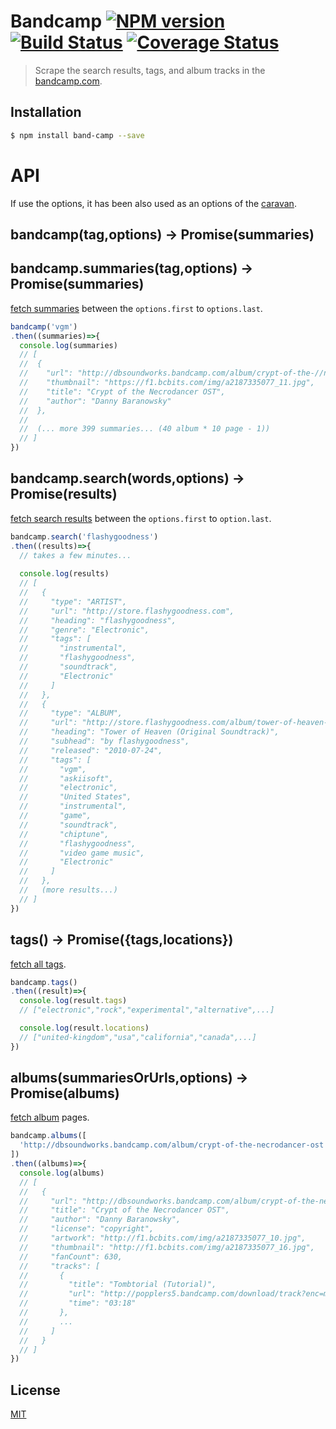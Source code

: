 # Bandcamp [![NPM version][npm-image]][npm] [![Build Status][travis-image]][travis] [![Coverage Status][coveralls-image]][coveralls]

> Scrape the search results, tags, and album tracks in the [bandcamp.com](https://bandcamp.com/).

## Installation

```bash
$ npm install band-camp --save
```

# API

If use the options, it has been also used as an options of the [caravan](https://github.com/59naga/caravan).

## bandcamp(tag,options) -> Promise(summaries)
## bandcamp.summaries(tag,options) -> Promise(summaries)

[fetch summaries](https://bandcamp.com/tag/vgm?page=1&sort_field=pop) between the `options.first` to `options.last`.

```js
bandcamp('vgm')
.then((summaries)=>{
  console.log(summaries)
  // [
  //  {
  //    "url": "http://dbsoundworks.bandcamp.com/album/crypt-of-the-//necrodancer-ost",
  //    "thumbnail": "https://f1.bcbits.com/img/a2187335077_11.jpg",
  //    "title": "Crypt of the Necrodancer OST",
  //    "author": "Danny Baranowsky"
  //  },
  //
  //  (... more 399 summaries... (40 album * 10 page - 1))
  // ]
})
```

## bandcamp.search(words,options) -> Promise(results)

[fetch search results](https://bandcamp.com/search?q=flashygoodness) between the `options.first` to `option.last`.

```js
bandcamp.search('flashygoodness')
.then((results)=>{
  // takes a few minutes...
  
  console.log(results)
  // [
  //   {
  //     "type": "ARTIST",
  //     "url": "http://store.flashygoodness.com",
  //     "heading": "flashygoodness",
  //     "genre": "Electronic",
  //     "tags": [
  //       "instrumental",
  //       "flashygoodness",
  //       "soundtrack",
  //       "Electronic"
  //     ]
  //   },
  //   {
  //     "type": "ALBUM",
  //     "url": "http://store.flashygoodness.com/album/tower-of-heaven-original-soundtrack",
  //     "heading": "Tower of Heaven (Original Soundtrack)",
  //     "subhead": "by flashygoodness",
  //     "released": "2010-07-24",
  //     "tags": [
  //       "vgm",
  //       "askiisoft",
  //       "electronic",
  //       "United States",
  //       "instrumental",
  //       "game",
  //       "soundtrack",
  //       "chiptune",
  //       "flashygoodness",
  //       "video game music",
  //       "Electronic"
  //     ]
  //   },
  //   (more results...)
  // ]
})
```

## tags() -> Promise({tags,locations})

[fetch all tags](https://bandcamp.com/tags).

```js
bandcamp.tags()
.then((result)=>{
  console.log(result.tags)
  // ["electronic","rock","experimental","alternative",...]

  console.log(result.locations)
  // ["united-kingdom","usa","california","canada",...]
})
```

## albums(summariesOrUrls,options) -> Promise(albums)

[fetch album](https://dbsoundworks.bandcamp.com/album/crypt-of-the-necrodancer-ost) pages.

```js
bandcamp.albums([
  'http://dbsoundworks.bandcamp.com/album/crypt-of-the-necrodancer-ost',
])
.then((albums)=>{
  console.log(albums)
  // [
  //   {
  //     "url": "http://dbsoundworks.bandcamp.com/album/crypt-of-the-necrodancer-ost",
  //     "title": "Crypt of the Necrodancer OST",
  //     "author": "Danny Baranowsky",
  //     "license": "copyright",
  //     "artwork": "http://f1.bcbits.com/img/a2187335077_10.jpg",
  //     "thumbnail": "http://f1.bcbits.com/img/a2187335077_16.jpg",
  //     "fanCount": 630,
  //     "tracks": [
  //       {
  //         "title": "Tombtorial (Tutorial)",
  //         "url": "http://popplers5.bandcamp.com/download/track?enc=mp3-128&fsig=663eefe823139816899fcf0746ff29c7&id=415514545&stream=1&ts=1439820305.0",
  //         "time": "03:18"
  //       },
  //       ...
  //     ]
  //   }
  // ]
})
```

License
---
[MIT][License]

[License]: http://59naga.mit-license.org/

[sauce-image]: http://soysauce.berabou.me/u/59798/band-camp.svg
[sauce]: https://saucelabs.com/u/59798
[npm-image]:https://img.shields.io/npm/v/band-camp.svg?style=flat-square
[npm]: https://npmjs.org/package/band-camp
[travis-image]: http://img.shields.io/travis/59naga/band-camp.svg?style=flat-square
[travis]: https://travis-ci.org/59naga/band-camp
[coveralls-image]: http://img.shields.io/coveralls/59naga/band-camp.svg?style=flat-square
[coveralls]: https://coveralls.io/r/59naga/band-camp?branch=master
